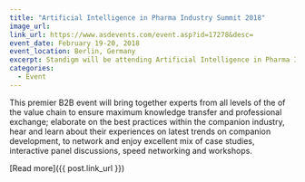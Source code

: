 ```yaml
---
title: "Artificial Intelligence in Pharma Industry Summit 2018"
image_url: 
link_url: https://www.asdevents.com/event.asp?id=17278&desc=
event_date: February 19-20, 2018
event_location: Berlin, Germany
excerpt: Standigm will be attending Artificial Intelligence in Pharma Industry Summit 2017.
categories:
  - Event
---
```


This premier B2B event will bring together experts from all levels of the of the value chain to ensure maximum knowledge transfer and professional exchange; elaborate on the best practices within the companion industry, hear and learn about their experiences on latest trends on companion development, to network and enjoy excellent mix of case studies, interactive panel discussions, speed networking and workshops.


[Read more]({{ post.link_url }})
